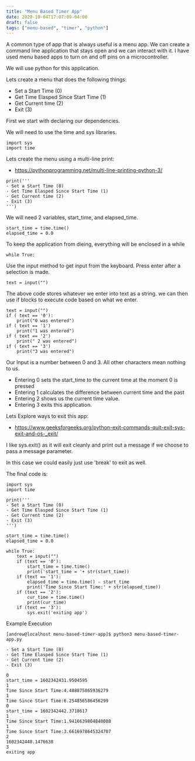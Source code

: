 ```yaml
---
title: "Menu Based Timer App"
date: 2020-10-04T17:07:09-04:00
draft: false
tags: ["menu-based", "timer", "python"]
---
```

A common type of app that is always useful is a menu app. We can create a command line 
application that stays open and we can interact with it. I have used menu based apps to 
turn on and off pins on a microcontroller.

We will use python for this application.

Lets create a menu that does the following things:
- Set a Start Time (0)
- Get Time Elasped Since Start Time (1)
- Get Current time (2)
- Exit (3)

First we start with declaring our dependencies.

We will need to use the time and sys libraries.
```
import sys
import time
```

Lets create the menu using a multi-line print:
- https://pythonprogramming.net/multi-line-printing-python-3/

```
print('''
- Set a Start Time (0)
- Get Time Elasped Since Start Time (1)
- Get Current time (2)
- Exit (3) 
''')
```

We will need 2 variables, start_time, and elapsed_time.

``` 
start_time = time.time()
elapsed_time = 0.0
```

To keep the application from dieing, everything will be enclosed in a while 
```
while True:
```

Use the input method to get input from the keyboard. Press enter after a selection is made.
```
text = input("")
```

The above code stores whatever we enter into text as a string. we can then use if blocks to 
execute code based on what we enter. 

```
text = input("")
if ( text == '0'):
    print("0 was entered")
if ( text == '1')
    print("1 was entered")
if ( text == '2')
    print(" 2 was entered")
if ( text == '3')
    print("3 was entered")
```

Our Input is a number between 0 and 3. All other characters mean nothing to us. 

- Entering 0 sets the start_time to the current time at the moment 0 is pressed
- Entering 1 calculates the difference between current time and the past
- Entering 2 shows us the current time value.
- Entering 3 exits this application.

Lets Explore ways to exit this app:
- https://www.geeksforgeeks.org/python-exit-commands-quit-exit-sys-exit-and-os-_exit/

I like sys.exit() as it will exit cleanly and print out a message if we choose to pass a message parameter.

In this case we could easily just use 'break' to exit as well.

The final code is:
```
import sys
import time

print('''
- Set a Start Time (0)
- Get Time Elasped Since Start Time (1)
- Get Current time (2)
- Exit (3) 
''')

start_time = time.time()
elapsed_time = 0.0

while True:
    text = input("") 
    if (text == '0'):
        start_time = time.time()
        print('start_time = '+ str(start_time))
    if (text == '1'):
        elapsed_time = time.time() - start_time
        print('Time Since Start Time:' + str(elapsed_time))
    if (text == '2'):
        cur_time = time.time()
        print(cur_time)
    if (text == '3'):
        sys.exit('exiting app')

```
Example Execution
```
[andrew@localhost menu-based-timer-app]$ python3 menu-based-timer-app.py 

- Set a Start Time (0)
- Get Time Elasped Since Start Time (1)
- Get Current time (2)
- Exit (3) 

0
start_time = 1602342431.9504595
1
Time Since Start Time:4.488875865936279
1
Time Since Start Time:6.254856586456299
0
start_time = 1602342442.3718617
1
Time Since Start Time:1.9416639804840088
1
Time Since Start Time:3.6616978645324707
2
1602342448.1476638
3
exiting app
```